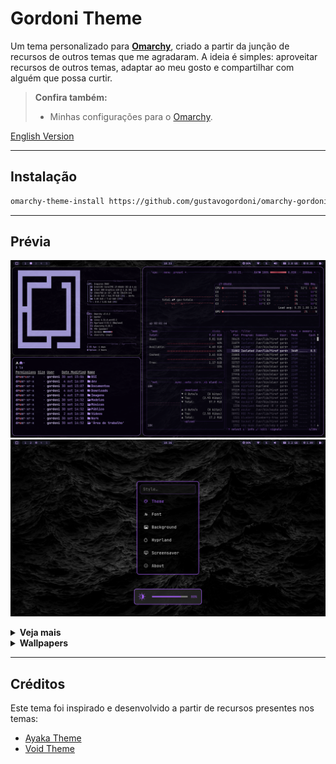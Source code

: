 # Gordoni Theme

Um tema personalizado para **[Omarchy](https://omarchy.org)**, criado a partir da junção de recursos de outros temas que me agradaram.
A ideia é simples: aproveitar recursos de outros temas, adaptar ao meu gosto e compartilhar com alguém que possa curtir.

> **Confira também:**
>
> - Minhas configurações para o [Omarchy](https://github.com/gustavogordoni/dotfiles/).

[English Version](README.en.md)

---

## Instalação

```bash
omarchy-theme-install https://github.com/gustavogordoni/omarchy-gordoni-theme
```

---

## Prévia

![Gordoni 3](https://github.com/gustavogordoni/omarchy-gordoni-theme/blob/main/screenshots/3.png)
![Gordoni 9](https://github.com/gustavogordoni/omarchy-gordoni-theme/blob/main/screenshots/9.png)

<details>
<summary><strong>Veja mais</strong></summary>

<br>

![Gordoni 4](https://github.com/gustavogordoni/omarchy-gordoni-theme/blob/main/screenshots/4.png)
![Gordoni 5](https://github.com/gustavogordoni/omarchy-gordoni-theme/blob/main/screenshots/5.png)
![Gordoni 8](https://github.com/gustavogordoni/omarchy-gordoni-theme/blob/main/screenshots/8.png)
![Gordoni 10](https://github.com/gustavogordoni/omarchy-gordoni-theme/blob/main/screenshots/10.png)
![Gordoni 11](https://github.com/gustavogordoni/omarchy-gordoni-theme/blob/main/screenshots/11.png)
![Gordoni 12](https://github.com/gustavogordoni/omarchy-gordoni-theme/blob/main/screenshots/12.png)

</details>

<details>
<summary><strong>Wallpapers</strong></summary>

<br>

![Backgrounds 1](./backgrounds//0-matte-black.jpg)
![Backgrounds 2](./backgrounds//omarchy-wp1.webp)
![Backgrounds 3](./backgrounds//omarchy-wp2.webp)

</details>

---

## Créditos

Este tema foi inspirado e desenvolvido a partir de recursos presentes nos temas:

- [Ayaka Theme](https://github.com/abhijeet-swami/omarchy-ayaka-theme)
- [Void Theme](https://github.com/vyrx-dev/omarchy-void-theme.git)
